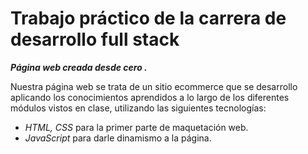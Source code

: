 
# Trabajo práctico de la carrera de desarrollo full stack

***Página web creada desde cero .***

Nuestra página web se trata de un sitio ecommerce que se desarrollo aplicando los conocimientos aprendidos a lo largo de los diferentes módulos vistos en clase, utilizando las siguientes tecnologías:

- *HTML, CSS* para la primer parte de maquetación web.
- *JavaScript* para darle dinamismo a la página.
